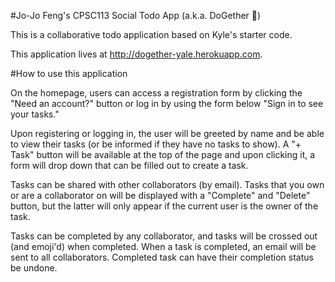 #Jo-Jo Feng's CPSC113 Social Todo App (a.k.a. DoGether &#128588;)

This is a collaborative todo application based on Kyle's starter code.

This application lives at http://dogether-yale.herokuapp.com.

#How to use this application

On the homepage, users can access a registration form by clicking the "Need an
account?" button or log in by using the form below "Sign in to see your tasks."

Upon registering or logging in, the user will be greeted by name and be able to
view their tasks (or be informed if they have no tasks to show). A "+ Task"
button will be available at the top of the page and upon clicking it, a form
will drop down that can be filled out to create a task.

Tasks can be shared with other collaborators (by email). Tasks that you own or
are a collaborator on will be displayed with a "Complete" and "Delete" button,
but the latter will only appear if the current user is the owner of the task.

Tasks can be completed by any collaborator, and tasks will be crossed out (and
emoji'd) when completed. When a task is completed, an email will be sent to all
collaborators. Completed task can have their completion status be undone.
